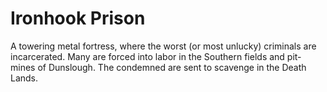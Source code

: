 # Ironhook Prison

A towering metal fortress, where the worst (or most unlucky) criminals are incarcerated.
Many are forced into labor in the Southern fields and pit-mines of Dunslough.
The condemned are sent to scavenge in the Death Lands.
